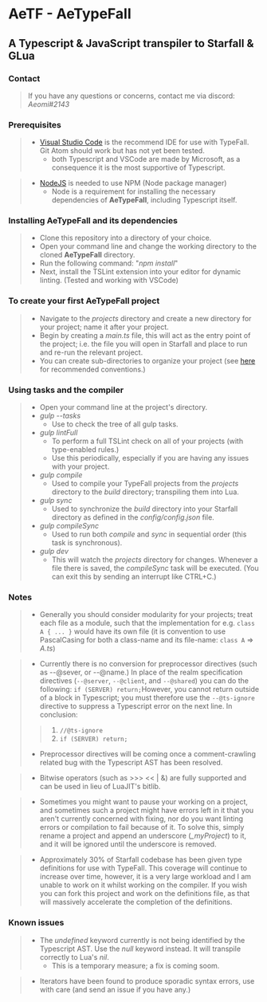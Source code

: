 # AeTF - AeTypeFall

## A Typescript & JavaScript transpiler to Starfall & GLua

### Contact
> If you have any questions or concerns, contact me via discord: _Aeomi#2143_

### Prerequisites

> * [Visual Studio Code](https://code.visualstudio.com) is the recommend IDE for use with TypeFall. Git Atom should work but has not yet been tested.
>   * both Typescript and VSCode are made by Microsoft, as a consequence it is the most supportive of Typescript.

> * [NodeJS](https://nodejs.org/en) is needed to use NPM (Node package manager)
>   * Node is a requirement for installing the necessary dependencies of **AeTypeFall**, including Typescript itself.

### Installing AeTypeFall and its dependencies

> * Clone this repository into a directory of your choice.
> * Open your command line and change the working directory to the cloned **AeTypeFall** directory.
> * Run the following command: "*npm install*"
> * Next, install the TSLint extension into your editor for dynamic linting. (Tested and working with VSCode)

### To create your first **AeTypeFall** project

> * Navigate to the *projects* directory and create a new directory for your project; name it after your project.
> * Begin by creating a *main.ts* file, this will act as the entry point of the project; i.e. the file you will open in Starfall and place to run and re-run the relevant project.
> * You can create sub-directories to organize your project (see [here](https://github.com/Aeomi/AeTypeFall/blob/master/README.md#notes) for recommended conventions.)


### Using tasks and the compiler

> * Open your command line at the project's directory.
> * *gulp --tasks*
>   * Use to check the tree of all gulp tasks.
> * *gulp lintFull*
>   * To perform a full TSLint check on all of your projects (with type-enabled rules.)
>   * Use this periodically, especially if you are having any issues with your project.
> * *gulp compile*
>   * Used to compile your TypeFall projects from the *projects* directory to the *build* directory; transpiling them into Lua.
> * *gulp sync*
>   * Used to synchronize the *build* directory into your Starfall directory as defined in the *config/config.json* file.
> * *gulp compileSync*
>   * Used to run both *compile* and *sync* in sequential order (this task is synchronous).
> * *gulp dev*
>   * This will watch the *projects* directory for changes. Whenever a file there is saved, the *compileSync* task will be executed. (You can exit this by sending an interrupt like CTRL+C.)

### Notes

> * Generally you should consider modularity for your projects; treat each file as a module, such that the implementation for e.g. ```class A { ... }``` would have its own file (it is convention to use PascalCasing for both a class-name and its file-name: ```class A``` => *A.ts*)

> * Currently there is no conversion for preprocessor directives (such as --@sever, or --@name.) In place of the realm specification directives (```--@server```, ```--@client```, and ```--@shared```) you can do the following: ```if (SERVER) return;```However, you cannot return outside of a block in Typescript; you must therefore use the ```--@ts-ignore``` directive to suppress a Typescript error on the next line. In conclusion:<br/>
> > 1. ```//@ts-ignore```<br/>
> > 2. ```if (SERVER) return;```<br/>
> * Preprocessor directives will be coming once a comment-crawling related bug with the Typescript AST has been resolved.

> * Bitwise operators (such as >>> << | &) are fully supported and can be used in lieu of LuaJIT's bitlib.

> * Sometimes you might want to pause your working on a project, and sometimes such a project might have errors left in it that you aren't currently concerned with fixing, nor do you want linting errors or compilation to fail because of it. To solve this, simply rename a project and append an underscore (*_myProject*) to it, and it will be ignored until the underscore is removed.

> * Approximately 30% of Starfall codebase has been given type definitions for use with TypeFall. This coverage will continue to increase over time, however, it is a very large workload and I am unable to work on it whilst working on the compiler. If you wish you can fork this project and work on the definitions file, as that will massively accelerate the completion of the definitions.

### Known issues

> * The *undefined* keyword currently is not being identified by the Typescript AST. Use the *null* keyword instead. It will transpile correctly to Lua's *nil*.
>   * This is a temporary measure; a fix is coming soom.

> * Iterators have been found to produce sporadic syntax errors, use with care (and send an issue if you have any.)
